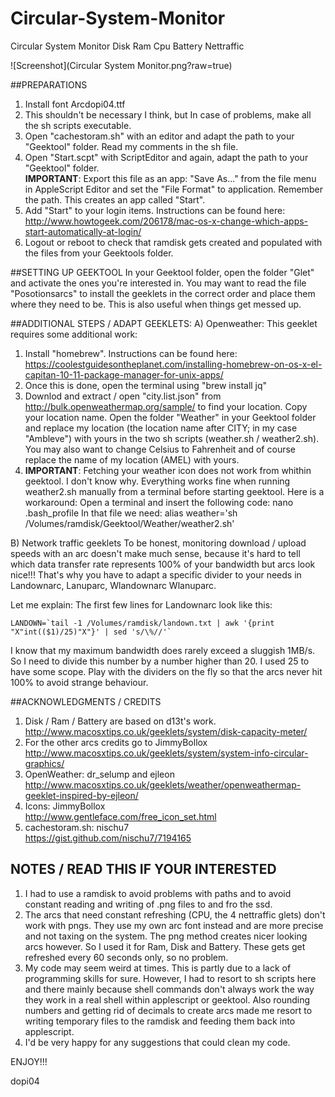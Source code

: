 # Circular-System-Monitor
Circular System Monitor Disk Ram Cpu Battery Nettraffic

![Screenshot](Circular System Monitor.png?raw=true)

##PREPARATIONS

1. Install font Arcdopi04.ttf
2. This shouldn't be necessary I think,  but In case of problems, make all the sh scripts executable.
3. Open "cachestoram.sh" with an editor and adapt the path to your "Geektool" folder. Read my comments in the sh file.
4. Open "Start.scpt" with ScriptEditor and again, adapt the path to your "Geektool" folder.   
**IMPORTANT**: Export this file as an app: "Save As..." from the file menu in AppleScript Editor and set the "File Format" to application. Remember the path. This creates an app called "Start".
5. Add "Start" to your login items.  Instructions can be found here: http://www.howtogeek.com/206178/mac-os-x-change-which-apps-start-automatically-at-login/
6. Logout or reboot to check that ramdisk gets created and populated with the files from your Geektools folder.

##SETTING UP GEEKTOOL
In your Geektool folder, open the folder "Glet" and activate the ones you're interested in. You may want to read the file "Posotionsarcs" to install the geeklets in the correct order and place them where they need to be. This is also useful when things get messed up.

##ADDITIONAL STEPS / ADAPT GEEKLETS:
A) Openweather: This geeklet requires some additional work: 
1. Install "homebrew". Instructions can be found here: https://coolestguidesontheplanet.com/installing-homebrew-on-os-x-el-capitan-10-11-package-manager-for-unix-apps/
2. Once this is done, open the terminal using  "brew install jq"
3. Downlod and extract / open  "city.list.json" from http://bulk.openweathermap.org/sample/ to find your location. Copy your location name. Open the folder "Weather" in your Geektool folder and replace my location (the location name after CITY; in my case "Ambleve") with yours in the two sh scripts (weather.sh / weather2.sh). You may also want to change Celsius to Fahrenheit and of course replace the name of my location (AMEL) with yours.
4. **IMPORTANT**: Fetching your weather icon does not work from whithin geektool. I don't know why. Everything works fine when running weather2.sh manually from a terminal before starting geektool. Here is a workaround:
Open a terminal and insert the following code:
nano .bash_profile
In that file we need:
alias weather='sh /Volumes/ramdisk/Geektool/Weather/weather2.sh'

B) Network traffic geeklets
To be honest, monitoring download / upload speeds with an arc doesn't make much sense, because it's hard to tell which data transfer rate represents 100% of your bandwidth but arcs look nice!!! That's why you have to adapt a specific divider to your needs in Landownarc, Lanuparc, Wlandownarc Wlanuparc.   

Let me explain: The first few lines for Landownarc look like this: 
```
LANDOWN=`tail -1 /Volumes/ramdisk/landown.txt | awk '{print "X"int(($1)/25)"X"}' | sed 's/\%//'`
```
I know that my maximum bandwidth does rarely exceed a sluggish 1MB/s. So I need to divide this number by a number higher than 20. I used 25 to have some scope. Play with the dividers on the fly so that the arcs never hit 100% to avoid strange behaviour.

##ACKNOWLEDGMENTS / CREDITS

1. Disk / Ram / Battery are based on d13t's work.  
http://www.macosxtips.co.uk/geeklets/system/disk-capacity-meter/
2. For the other arcs credits go to JimmyBollox  
http://www.macosxtips.co.uk/geeklets/system/system-info-circular-graphics/
3. OpenWeather: dr_selump and ejleon  
http://www.macosxtips.co.uk/geeklets/weather/openweathermap-geeklet-inspired-by-ejleon/
4. Icons: JimmyBollox  
http://www.gentleface.com/free_icon_set.html
5. cachestoram.sh: nischu7  
https://gist.github.com/nischu7/7194165

## NOTES / READ THIS IF YOUR INTERESTED

1. I had to use a ramdisk to avoid problems with paths and to avoid constant reading and writing of .png files to and fro the ssd.
2. The arcs that need constant refreshing (CPU, the 4 nettraffic glets) don't work with pngs. They use my own arc font instead and are more precise and not taxing on the system. The png method creates nicer looking arcs however. So I used it for Ram, Disk and Battery. These gets get refreshed every 60 seconds only, so no problem.
3. My code may seem weird at times. This is partly due to a lack of programming skills for sure.  However, I had to resort to sh scripts here and there mainly because shell commands don't always work the way they work in a real shell within applescript or geektool. Also rounding numbers and getting rid of decimals to create arcs made me resort to writing temporary files to the ramdisk and feeding them back into applescript.
4. I'd be very happy for any suggestions that could clean my code.

ENJOY!!!

dopi04     
